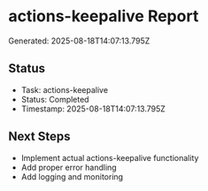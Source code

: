 # actions-keepalive Report

Generated: 2025-08-18T14:07:13.795Z

## Status
- Task: actions-keepalive
- Status: Completed
- Timestamp: 2025-08-18T14:07:13.795Z

## Next Steps
- Implement actual actions-keepalive functionality
- Add proper error handling
- Add logging and monitoring
